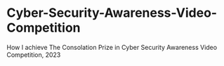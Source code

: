 # Cyber-Security-Awareness-Video-Competition
How I achieve The Consolation Prize in Cyber Security Awareness Video Competition, 2023
